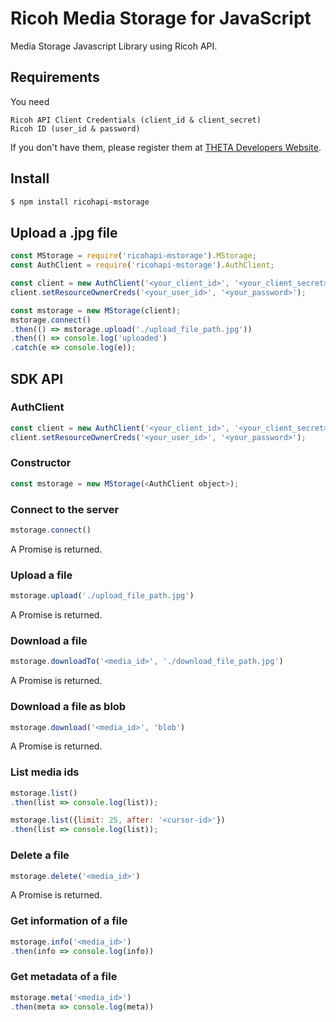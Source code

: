 # Ricoh Media Storage for JavaScript

Media Storage Javascript Library using Ricoh API.

## Requirements

You need

    Ricoh API Client Credentials (client_id & client_secret)
    Ricoh ID (user_id & password)

If you don't have them, please register them at [THETA Developers Website](http://contest.theta360.com/).

## Install

```sh
$ npm install ricohapi-mstorage
```

## Upload a .jpg file

```JavaScript
const MStorage = require('ricohapi-mstorage').MStorage;
const AuthClient = require('ricohapi-mstorage').AuthClient;

const client = new AuthClient('<your_client_id>', '<your_client_secret>');
client.setResourceOwnerCreds('<your_user_id>', '<your_password>');

const mstorage = new MStorage(client);
mstorage.connect()
.then(() => mstorage.upload('./upload_file_path.jpg'))
.then(() => console.log('uploaded')
.catch(e => console.log(e));
```

## SDK API

### AuthClient

```JavaScript
const client = new AuthClient('<your_client_id>', '<your_client_secret>');
client.setResourceOwnerCreds('<your_user_id>', '<your_password>');
```

### Constructor

```JavaScript
const mstorage = new MStorage(<AuthClient object>);
```

### Connect to the server

```JavaScript
mstorage.connect()
```
A Promise is returned.

### Upload a file

```JavaScript
mstorage.upload('./upload_file_path.jpg')
```
A Promise is returned.

### Download a file

```JavaScript
mstorage.downloadTo('<media_id>', './download_file_path.jpg')
```
A Promise is returned.

### Download a file as blob

```JavaScript
mstorage.download('<media_id>', 'blob')
```
A Promise is returned.

### List media ids

```JavaScript
mstorage.list()
.then(list => console.log(list));

mstorage.list({limit: 25, after: '<cursor-id>'})
.then(list => console.log(list));
```

### Delete a file

```JavaScript
mstorage.delete('<media_id>')
```
A Promise is returned.

### Get information of a file

```JavaScript
mstorage.info('<media_id>')
.then(info => console.log(info))
```

### Get metadata of a file

```JavaScript
mstorage.meta('<media_id>')
.then(meta => console.log(meta))
```

